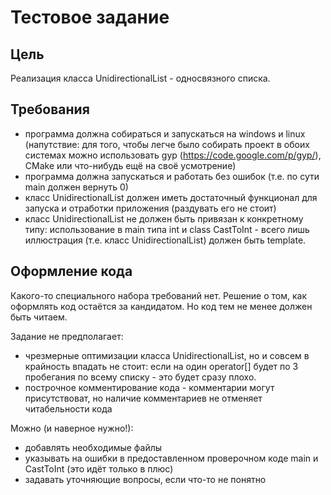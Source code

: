 Тестовое задание
================

Цель
----
Реализация класса UnidirectionalList - односвязного списка.

Требования
----------
* программа должна собираться и запускаться на windows и linux (напутствие: для того, чтобы легче было собирать проект в обоих системах можно использовать gyp (https://code.google.com/p/gyp/), CMake или что-нибудь ещё на своё усмотрение)
* программа должна запускаться и работать без ошибок (т.е. по сути main должен вернуть 0)
* класс UnidirectionalList должен иметь достаточный функционал для запуска и отработки приложения (раздувать его не стоит)
* класс UnidirectionalList не должен быть привязан к конкретному типу: использование в main типа int и class CastToInt - всего лишь иллюстрация (т.е. класс UnidirectionalList) должен быть template.

Оформление кода
---------------
Какого-то специального набора требований нет. Решение о том, как оформлять код остаётся за кандидатом. Но код тем не менее должен быть читаем.


Задание не предполагает:
* чрезмерные оптимизации класса UnidirectionalList, но и совсем в крайность впадать не стоит: если на один operator[] будет по 3 пробегания по всему списку - это будет сразу плохо.
* построчное комментирование кода - комментарии могут присутствоват, но наличие комментариев не отменяет читабельности кода

Можно (и наверное нужно!):
* добавлять необходимые файлы
* указывать на ошибки в предоставленном проверочном коде main и CastToInt (это идёт только в плюс)
* задавать уточняющие вопросы, если что-то не понятно
